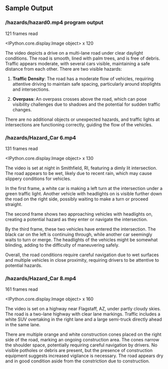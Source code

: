 ## Sample Output

### /hazards/hazard0.mp4 program output
121 frames read

<IPython.core.display.Image object> x 120

The video depicts a drive on a multi-lane road under clear daylight conditions. The road is smooth, lined with palm trees, and is free of debris. Traffic appears moderate, with several cars visible, maintaining a safe distance from each other. There are two visible hazards:

1. **Traffic Density**: The road has a moderate flow of vehicles, requiring attentive driving to maintain safe spacing, particularly around stoplights and intersections.

2. **Overpass**: An overpass crosses above the road, which can pose visibility challenges due to shadows and the potential for sudden traffic changes.

There are no additional objects or unexpected hazards, and traffic lights at intersections are functioning correctly, guiding the flow of the vehicles.

### /hazards/Hazard_Car 6.mp4

131 frames read

<IPython.core.display.Image object> x 130 

The video is set at night in Smithfield, RI, featuring a dimly lit intersection. The road appears to be wet, likely due to recent rain, which may cause slippery conditions for vehicles. 

In the first frame, a white car is making a left turn at the intersection under a green traffic light. Another vehicle with headlights on is visible further down the road on the right side, possibly waiting to make a turn or proceed straight.

The second frame shows two approaching vehicles with headlights on, creating a potential hazard as they enter or navigate the intersection.

By the third frame, these two vehicles have entered the intersection. The black car on the left is continuing through, while another car seemingly waits to turn or merge. The headlights of the vehicles might be somewhat blinding, adding to the difficulty of maneuvering safely.

Overall, the road conditions require careful navigation due to wet surfaces and multiple vehicles in close proximity, requiring drivers to be attentive to potential hazards.

### /hazards/Hazard_Car 8.mp4
161 frames read

<IPython.core.display.Image object> x 160

The video is set on a highway near Flagstaff, AZ, under partly cloudy skies. The road is a two-lane highway with clear lane markings. Traffic includes a white SUV overtaking in the right lane and a large semi-truck directly ahead in the same lane. 

There are multiple orange and white construction cones placed on the right side of the road, marking an ongoing construction area. The cones narrow the shoulder space, potentially requiring careful navigation by drivers. No visible potholes or debris are present, but the presence of construction equipment suggests increased vigilance is necessary. The road appears dry and in good condition aside from the constriction due to construction.

